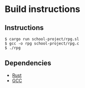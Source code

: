 # Build instructions

## Instructions

```console
$ cargo run school-project/rpg.sl
$ gcc -o rpg school-project/rpg.c
$ ./rpg
```

## Dependencies

* [Rust](https://www.rust-lang.org/)
* [GCC](https://gcc.gnu.org/)